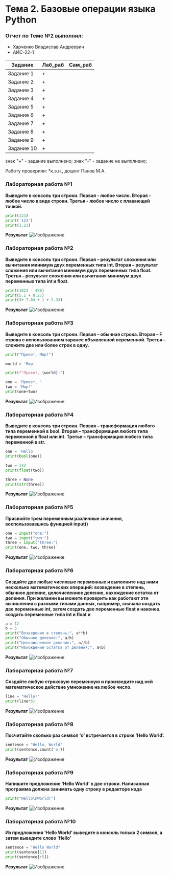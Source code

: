 # Тема 2. Базовые операции языка Python

### Отчет по Теме №2 выполнил:

* Харченко Владислав Андреевич
* АИС-22-1

|Задание|Лаб_раб|Сам_раб|
|---------|----|----|
|Задание 1|+||+|
|Задание 2|+||+|
|Задание 3|+||+|
|Задание 4|+||+|
|Задание 5|+||+|
|Задание 6|+||+|
|Задание 7|+||+|
|Задание 8|+||+|
|Задание 9|+||+|
|Задание 10|+||+|

знак "+" - задание выполнено; знак "-" - задание не выполнено;

Работу проверили:
*к.э.н., доцент Панов М.А.

### Лабораторная работа №1
**Выведите в консоль три строки. Первая - любое число. Вторая - любое число в виде строки. Третья - любое число с плавающей точкой.**

```python
print(123)
print('123')
print(1.23)
```

**Результат**
![Изображение](https://github.com/Wottajotta/Software_engineering/blob/Тема_2/pic/2.1.jpg "2.1")

### Лабораторная работа №2
**Выведите в консоль три строки. Первая – результат сложения или вычитания минимум двух переменных типа int. Вторая – результат сложения или вычитания минимум двух переменных типа float. Третья – результат сложения или вычитания минимум двух переменных типа int и float.**

```python
print(1823 - 486)
print(5.1 + 8.27)
print(3+ 7.04 + 1 + 2.33)
```

**Результат**
![Изображение](https://github.com/Wottajotta/Software_engineering/blob/Тема_2/pic/2.2.jpg "2.2")

### Лабораторная работа №3
**Выведите в консоль три строки. Первая – обычная строка. Вторая – F строка с использованием заранее объявленной переменной. Третья – сложите две или более строк в одну.**

```python
print("Привет, Мир!")

world = 'Мир'

print(f"Привет, {world}!")

one = 'Привет, '
two = 'Мир!'
print(one+two)
```

**Результат**
![Изображение](https://github.com/Wottajotta/Software_engineering/blob/Тема_2/pic/2.3.jpg "2.3")

### Лабораторная работа №4
**Выведите в консоль три строки. Первая – трансформация любого типа переменной в bool. Вторая – трансформация любого типа переменной в float или int. Третья – трансформация любого типа переменной в str.**

```python
one = 'Hello'
print(bool(one))

two = 142
print(float(two))

three = None
print(str(three))
```


**Результат**
![Изображение](https://github.com/Wottajotta/Software_engineering/blob/Тема_2/pic/2.4.jpg "2.4")

### Лабораторная работа №5
**Присвойте трем переменным различные значения, воспользовавшись функцией input()**

```python
one = input("one:")
two = input("two:")
three = input("three:")
print(one, two, three)
```

**Результат**
![Изображение](https://github.com/Wottajotta/Software_engineering/blob/Тема_2/pic/2.5.jpg "2.5")

### Лабораторная работа №6
**Создайте две любые числовые переменные и выполните над ними несколько математических операций: возведение в степень, обычное деление, целочисленное деление, нахождение остатка от деления. При желании вы можете проверить как работают эти вычисления с разными типами данных, например, сначала создать две переменные int, затем создать две переменные float и наконец создать переменные типа int и float и**

```python
a = 12
b = 5
print("Возведение в степень:", a**b)
print("Обычное деление:", a/b)
print("Целочисленное деление:", a//b)
print("Нахождение остатка от деления:", a%b)
```

**Результат**
![Изображение](https://github.com/Wottajotta/Software_engineering/blob/Тема_2/pic/2.6%20-%201.jpg "2.6 - 1")

### Лабораторная работа №7
**Создайте любую строковую переменную и произведите над ней математическое действие умножение на любое число.**

```python
line = "Hello!"
print(line*6)
```

**Результат**
![Изображение](https://github.com/Wottajotta/Software_engineering/blob/Тема_2/pic/2.7.jpg "2.7")

### Лабораторная работа №8
**Посчитайте сколько раз символ ‘o’ встречается в строке ‘Hello World’.**

```python
sentence = "Hello, World"
print(sentence.count('o'))
```

**Результат**
![Изображение](https://github.com/Wottajotta/Software_engineering/blob/Тема_2/pic/2.8.jpg "2.8")

### Лабораторная работа №9
**Напишите предложение ‘Hello World’ в две строки. Написанная программа должна занимать одну строку в редакторе кода**

```python
print("Hello\nWorld!")
```

**Результат**
![Изображение](https://github.com/Wottajotta/Software_engineering/blob/Тема_2/pic/2.9%20-%201.jpg "2.9 - 1")


### Лабораторная работа №10
**Из предложения ‘Hello World’ выведите в консоль только 2 символ, а затем выведите слово ‘Hello’**

```python
sentence = "Hello World"
print(sentence[1])
print(sentence[:5])
```

**Результат**
![Изображение](https://github.com/Wottajotta/Software_engineering/blob/Тема_2/pic/2.10.jpg "2.10")

